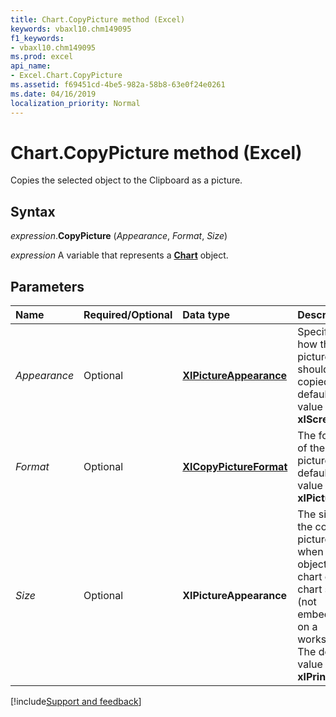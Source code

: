 ```yaml
---
title: Chart.CopyPicture method (Excel)
keywords: vbaxl10.chm149095
f1_keywords:
- vbaxl10.chm149095
ms.prod: excel
api_name:
- Excel.Chart.CopyPicture
ms.assetid: f69451cd-4be5-982a-58b8-63e0f24e0261
ms.date: 04/16/2019
localization_priority: Normal
---
```



# Chart.CopyPicture method (Excel)

Copies the selected object to the Clipboard as a picture.


## Syntax

_expression_.**CopyPicture** (_Appearance_, _Format_, _Size_)

_expression_ A variable that represents a **[Chart](Excel.Chart(object).md)** object.


## Parameters

|Name|Required/Optional|Data type|Description|
|:-----|:-----|:-----|:-----|
| _Appearance_|Optional| **[XlPictureAppearance](Excel.XlPictureAppearance.md)**|Specifies how the picture should be copied. The default value is **xlScreen**.|
| _Format_|Optional| **[XlCopyPictureFormat](Excel.XlCopyPictureFormat.md)**|The format of the picture. The default value is **xlPicture**.|
| _Size_|Optional| **XlPictureAppearance**|The size of the copied picture when the object is a chart on a chart sheet (not embedded on a worksheet). The default value is **xlPrinter**.|



[!include[Support and feedback](~/includes/feedback-boilerplate.md)]
